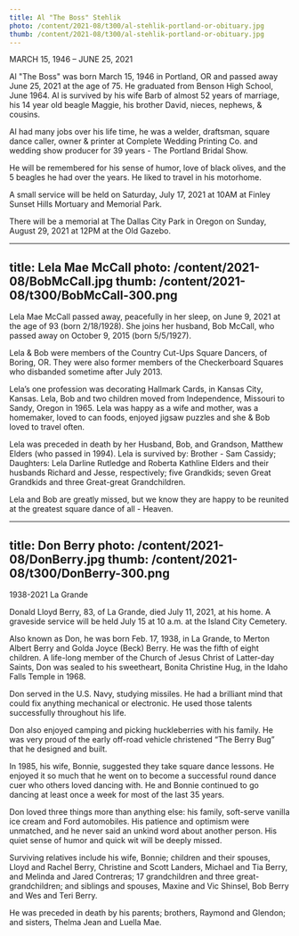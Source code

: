 ```yaml
---
title: Al "The Boss" Stehlik
photo: /content/2021-08/t300/al-stehlik-portland-or-obituary.jpg
thumb: /content/2021-08/t300/al-stehlik-portland-or-obituary.jpg
---
```

MARCH 15, 1946 – JUNE 25, 2021

Al "The Boss" was born March 15, 1946 in Portland, OR and passed away June 25, 2021 at the age of 75. He graduated from Benson High School, June 1964.
Al is survived by his wife Barb of almost 52 years of marriage, his 14 year old beagle Maggie, his brother David, nieces, nephews, & cousins.

Al had many jobs over his life time, he was a welder, draftsman, square dance caller, owner & printer at Complete Wedding Printing Co. and wedding show producer for 39 years - The Portland Bridal Show.

He will be remembered for his sense of humor, love of black olives, and the 5 beagles he had over the years. He liked to travel in his motorhome.

A small service will be held on Saturday, July 17, 2021 at 10AM at Finley Sunset Hills Mortuary and Memorial Park.

There will be a memorial at The Dallas City Park in Oregon on Sunday, August 29, 2021 at 12PM at the Old Gazebo. 
            
            
            
---
title: Lela Mae McCall
photo: /content/2021-08/BobMcCall.jpg
thumb: /content/2021-08/t300/BobMcCall-300.png
---
Lela Mae McCall passed away, peacefully in her sleep, on June 9, 2021 at the age of 93 (born 2/18/1928).  She joins her husband, Bob McCall, who passed away on October 9, 2015 (born 5/5/1927).

Lela & Bob were members of the Country Cut-Ups Square Dancers, of Boring, OR.  They were also former members of the Checkerboard Squares who disbanded sometime after July 2013.

Lela’s one profession was decorating Hallmark Cards, in Kansas City, Kansas.  Lela, Bob and two children moved from Independence, Missouri to Sandy, Oregon in 1965.  Lela was happy as a wife and mother, was a homemaker, loved to can foods, enjoyed jigsaw puzzles and she & Bob loved to travel often.

Lela was preceded in death by her Husband, Bob, and Grandson, Matthew Elders (who passed in 1994).  Lela is survived by:  Brother - Sam Cassidy; Daughters: Lela Darline Rutledge and Roberta Kathline Elders and their husbands Richard and Jesse, respectively; five Grandkids; seven Great Grandkids and three Great-great Grandchildren.

Lela and Bob are greatly missed, but we know they are happy to be reunited at the greatest square dance of all - Heaven.
            
            
---
title: Don Berry
photo: /content/2021-08/DonBerry.jpg
thumb: /content/2021-08/t300/DonBerry-300.png
---
1938-2021
La Grande

Donald Lloyd Berry, 83, of La Grande, died July 11, 2021, at his home. A graveside service will be held July 15 at 10 a.m. at the Island City Cemetery.

Also known as Don, he was born Feb. 17, 1938, in La Grande, to Merton Albert Berry and Golda Joyce (Beck) Berry. He was the fifth of eight children. A life-long member of the Church of Jesus Christ of Latter-day Saints, Don was sealed to his sweetheart, Bonita Christine Hug, in the Idaho Falls Temple in 1968.

Don served in the U.S. Navy, studying missiles. He had a brilliant mind that could fix anything mechanical or electronic. He used those talents successfully throughout his life.

Don also enjoyed camping and picking huckleberries with his family. He was very proud of the early off-road vehicle christened “The Berry Bug” that he designed and built.

In 1985, his wife, Bonnie, suggested they take square dance lessons. He enjoyed it so much that he went on to become a successful round dance cuer who others loved dancing with. He and Bonnie continued to go dancing at least once a week for most of the last 35 years.

Don loved three things more than anything else: his family, soft-serve vanilla ice cream and Ford automobiles. His patience and optimism were unmatched, and he never said an unkind word about another person. His quiet sense of humor and quick wit will be deeply missed.

Surviving relatives include his wife, Bonnie; children and their spouses, Lloyd and Rachel Berry, Christine and Scott Landers, Michael and Tia Berry, and Melinda and Jared Contreras; 17 grandchildren and three great-grandchildren; and siblings and spouses, Maxine and Vic Shinsel, Bob Berry and Wes and Teri Berry.

He was preceded in death by his parents; brothers, Raymond and Glendon; and sisters, Thelma Jean and Luella Mae.
